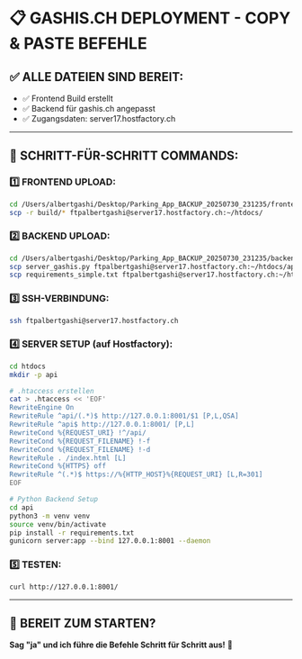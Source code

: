 # 📋 **GASHIS.CH DEPLOYMENT - COPY & PASTE BEFEHLE**

## ✅ **ALLE DATEIEN SIND BEREIT:**
- ✅ Frontend Build erstellt
- ✅ Backend für gashis.ch angepasst
- ✅ Zugangsdaten: server17.hostfactory.ch

---

## 🚀 **SCHRITT-FÜR-SCHRITT COMMANDS:**

### **1️⃣ FRONTEND UPLOAD:**
```bash
cd /Users/albertgashi/Desktop/Parking_App_BACKUP_20250730_231235/frontend
scp -r build/* ftpalbertgashi@server17.hostfactory.ch:~/htdocs/
```

### **2️⃣ BACKEND UPLOAD:**
```bash
cd /Users/albertgashi/Desktop/Parking_App_BACKUP_20250730_231235/backend
scp server_gashis.py ftpalbertgashi@server17.hostfactory.ch:~/htdocs/api/server.py
scp requirements_simple.txt ftpalbertgashi@server17.hostfactory.ch:~/htdocs/api/requirements.txt
```

### **3️⃣ SSH-VERBINDUNG:**
```bash
ssh ftpalbertgashi@server17.hostfactory.ch
```

### **4️⃣ SERVER SETUP (auf Hostfactory):**
```bash
cd htdocs
mkdir -p api

# .htaccess erstellen
cat > .htaccess << 'EOF'
RewriteEngine On
RewriteRule ^api/(.*)$ http://127.0.0.1:8001/$1 [P,L,QSA]
RewriteRule ^api$ http://127.0.0.1:8001/ [P,L]
RewriteCond %{REQUEST_URI} !^/api/
RewriteCond %{REQUEST_FILENAME} !-f
RewriteCond %{REQUEST_FILENAME} !-d
RewriteRule . /index.html [L]
RewriteCond %{HTTPS} off
RewriteRule ^(.*)$ https://%{HTTP_HOST}%{REQUEST_URI} [L,R=301]
EOF

# Python Backend Setup
cd api
python3 -m venv venv
source venv/bin/activate
pip install -r requirements.txt
gunicorn server:app --bind 127.0.0.1:8001 --daemon
```

### **5️⃣ TESTEN:**
```bash
curl http://127.0.0.1:8001/
```

---

## 🎯 **BEREIT ZUM STARTEN?**

**Sag "ja" und ich führe die Befehle Schritt für Schritt aus!** 🚀
